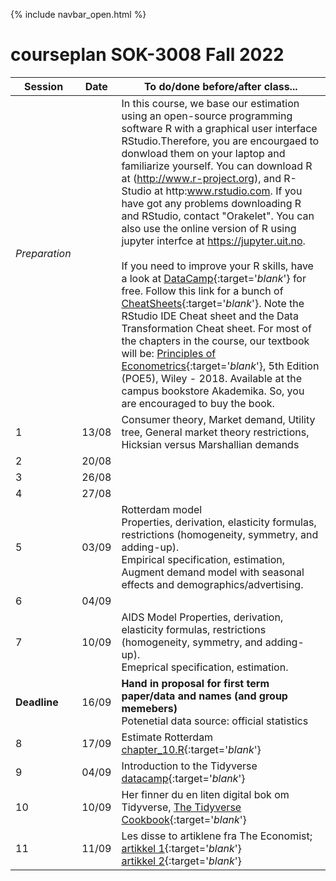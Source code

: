 {% include navbar_open.html %}

# courseplan SOK-3008 Fall 2022

| Session <img width=80/>  | Date  |To do/done before/after class... <img width=200/>  |
|-----------------------|---------|-----------------------------------| 
|*Preparation*  | | In this course, we base our estimation using an open-source programming software R with a graphical user interface RStudio.Therefore, you are encourgaed to donwload them on your laptop and familiarize yourself. You can download R at (http://www.r-project.org), and R-Studio at http:www.rstudio.com. If you have got any problems downloading R and RStudio, contact "Orakelet". You can also use the online version of R using jupyter interfce at https://jupyter.uit.no.  <br />                                                                                                                                                                                                <br />                                                                                                                                                              If you need to improve your R skills, have a look at [DataCamp](https://www.datacamp.com/courses/free-introduction-to-r){:target='_blank_'} for free. Follow this link for a bunch of [CheatSheets](https://www.rstudio.com/resources/cheatsheets/){:target='_blank_'}. Note the RStudio IDE Cheat sheet and the Data Transformation Cheat sheet. For most of the chapters in the course, our textbook will be: [Principles of Econometrics](http://principlesofeconometrics.com/poe5/poe5.html){:target='_blank_'}, 5th Edition (POE5), Wiley - 2018. Available at the campus bookstore Akademika. So, you are encouraged to buy the book. |                                                   <br />
| 1|13/08 | Consumer theory, Market demand, Utility tree, General market theory restrictions, Hicksian versus Marshallian demands  |
| 2| 20/08| |
| 3| 26/08||
| 4| 27/08||
| 5|03/09 | Rotterdam model <br/> Properties, derivation, elasticity formulas, restrictions (homogeneity, symmetry, and adding-up). <br/> Empirical specification, estimation, Augment demand model with seasonal effects and demographics/advertising.|
| 6| 04/09| |
| 7| 10/09|AIDS Model Properties, derivation, elasticity formulas, restrictions (homogeneity, symmetry, and adding-up). <br /> Emeprical specification, estimation. |
|**Deadline**|16/09|**Hand in proposal for first term paper/data and names (and group memebers)** <br/> Potenetial data source: official statistics|
| 8|17/09 |Estimate Rotterdam <br /> [chapter_10.R](https://github.com/uit-sok-3008-H22/uit-sok-3008-H22.github.io/blob/main/chapter_10.R){:target='_blank_'} |
| 9|04/09 | Introduction to the Tidyverse [datacamp](https://app.datacamp.com/learn/courses/introduction-to-the-tidyverse){:target='_blank_'} |
| 10|10/09| Her finner du en liten digital bok om Tidyverse, [The Tidyverse Cookbook](https://rstudio-education.github.io/tidyverse-cookbook/){:target='_blank_'} |
| 11|11/09 | Les disse to artiklene fra The Economist; [artikkel 1](https://uit.instructure.com/files/1703066/download?download_frd=1){:target='_blank_'}<br />[artikkel 2](https://uit.instructure.com/files/1703065/download?download_frd=1){:target='_blank_'} |

